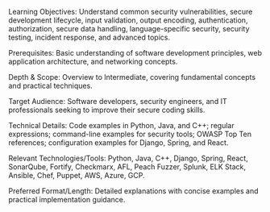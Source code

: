 Learning Objectives: Understand common security vulnerabilities, secure development lifecycle, input validation, output encoding, authentication, authorization, secure data handling, language-specific security, security testing, incident response, and advanced topics.

Prerequisites: Basic understanding of software development principles, web application architecture, and networking concepts.

Depth & Scope: Overview to Intermediate, covering fundamental concepts and practical techniques.

Target Audience: Software developers, security engineers, and IT professionals seeking to improve their secure coding skills.

Technical Details: Code examples in Python, Java, and C++; regular expressions; command-line examples for security tools; OWASP Top Ten references; configuration examples for Django, Spring, and React.

Relevant Technologies/Tools: Python, Java, C++, Django, Spring, React, SonarQube, Fortify, Checkmarx, AFL, Peach Fuzzer, Splunk, ELK Stack, Ansible, Chef, Puppet, AWS, Azure, GCP.

Preferred Format/Length: Detailed explanations with concise examples and practical implementation guidance.

